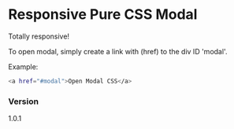 # Responsive Pure CSS Modal
Totally responsive!

To open modal, simply create a link with (href) to the div ID 'modal'.

Example:
```sh
<a href="#modal">Open Modal CSS</a>
```
### Version
1.0.1
